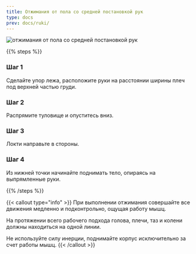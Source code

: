 ```yaml
---
title: Отжимания от пола со средней постановкой рук
type: docs
prev: docs/ruki/
---
```

![отжимания от пола со средней постановкой рук](https://github.com/user-attachments/assets/35455a3c-9829-40e2-906f-0e50e1d18908)

{{% steps %}}

### Шаг 1
Сделайте упор лежа, расположите руки на расстоянии ширины плеч под верхней частью груди.

### Шаг 2
Распрямите туловище и опуститесь вниз.

### Шаг 3
Локти направьте в стороны.

### Шаг 4
Из нижней точки начинайте поднимать тело, опираясь на выпрямленные руки.

{{% /steps %}}

{{< callout type="info" >}}
При выполнении отжимания совершайте все движения медленно и подконтрольно, ощущая работу мышц.

﻿﻿На протяжении всего рабочего подхода голова, плечи, таз и колени должны находиться на одной линии.

Не используйте силу инерции, поднимайте корпус исключительно за счет работы мышц.
{{< /callout >}}
